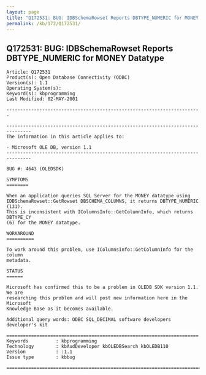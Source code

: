 ```yaml
---
layout: page
title: "Q172531: BUG: IDBSchemaRowset Reports DBTYPE_NUMERIC for MONEY Datatype"
permalink: /kb/172/Q172531/
---
```


## Q172531: BUG: IDBSchemaRowset Reports DBTYPE_NUMERIC for MONEY Datatype

	Article: Q172531
	Product(s): Open Database Connectivity (ODBC)
	Version(s): 1.1
	Operating System(s): 
	Keyword(s): kbprogramming
	Last Modified: 02-MAY-2001
	
	-----------------------------------------------------------------------
	
	-------------------------------------------------------------------------------
	The information in this article applies to:
	
	- Microsoft OLE DB, version 1.1 
	-------------------------------------------------------------------------------
	
	BUG #: 4643 (OLEDSDK)
	
	SYMPTOMS
	========
	
	When an application queries SQL Server for the MONEY datatype using
	IDBSchemaRowset::GetRowset DBSCHEMA_COLUMNS, it returns DBTYPE_NUMERIC (131).
	This is inconsistent with IColumnsInfo::GetColumnInfo, which returns DBTYPE_CY
	(6) for the MONEY datatype.
	
	WORKAROUND
	==========
	
	To work around this problem, use IColumnsInfo::GetColumnInfo for the column
	metadata.
	
	STATUS
	======
	
	Microsoft has confirmed this to be a problem in OLEDB SDK version 1.1. We are
	researching this problem and will post new information here in the Microsoft
	Knowledge Base as it becomes available.
	
	Additional query words: ODBC SQL_DECIMAL software developers developer's kit
	
	======================================================================
	Keywords          : kbprogramming 
	Technology        : kbAudDeveloper kbOLEDBSearch kbOLEDB110
	Version           : :1.1
	Issue type        : kbbug
	
	=============================================================================
	
